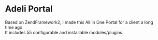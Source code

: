 # Adeli Portal
Based on ZendFramework2, I made this All in One Portal for a client a long time ago.   
It includes 55 configurable and installable modules/plugins.
